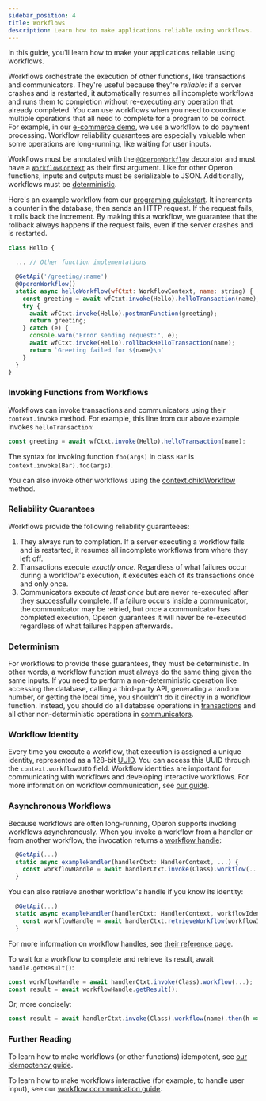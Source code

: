 ```yaml
---
sidebar_position: 4
title: Workflows
description: Learn how to make applications reliable using workflows.
---
```


In this guide, you'll learn how to make your applications reliable using workflows.

Workflows orchestrate the execution of other functions, like transactions and communicators.
They're useful because they're _reliable_: if a server crashes and is restarted, it automatically resumes all incomplete workflows and runs them to completion without re-executing any operation that already completed.
You can use workflows when you need to coordinate multiple operations that all need to complete for a program to be correct.
For example, in our [e-commerce demo](https://github.com/dbos-inc/operon-demo-apps/tree/main/e-commerce), we use a workflow to do payment processing.
Workflow reliability guarantees are especially valuable when some operations are long-running, like waiting for user inputs.

Workflows must be annotated with the [`@OperonWorkflow`](../api-reference/decorators#operonworkflow) decorator and must have a [`WorkflowContext`](../api-reference/contexts#workflowcontext) as their first argument.
Like for other Operon functions, inputs and outputs must be serializable to JSON.
Additionally, workflows must be [deterministic](#determinism).

Here's an example workflow from our [programing quickstart](../getting-started/quickstart-programming-2).
It increments a counter in the database, then sends an HTTP request.
If the request fails, it rolls back the increment.
By making this a workflow, we guarantee that the rollback always happens if the request fails, even if the server crashes and is restarted.

```javascript
class Hello {

  ... // Other function implementations

  @GetApi('/greeting/:name')
  @OperonWorkflow()
  static async helloWorkflow(wfCtxt: WorkflowContext, name: string) {
    const greeting = await wfCtxt.invoke(Hello).helloTransaction(name);
    try {
      await wfCtxt.invoke(Hello).postmanFunction(greeting);
      return greeting;
    } catch (e) {
      console.warn("Error sending request:", e);
      await wfCtxt.invoke(Hello).rollbackHelloTransaction(name);
      return `Greeting failed for ${name}\n`
    }
  }
}
```

### Invoking Functions from Workflows

Workflows can invoke transactions and communicators using their `context.invoke` method.
For example, this line from our above example invokes `helloTransaction`:

```javascript
const greeting = await wfCtxt.invoke(Hello).helloTransaction(name);
```

The syntax for invoking function `foo(args)` in class `Bar` is `context.invoke(Bar).foo(args)`.

You can also invoke other workflows using the [context.childWorkflow](../api-reference/contexts#workflowctxtchildworkflowwf-args) method.

### Reliability Guarantees

Workflows provide the following reliability guaranteees:

1.  They always run to completion.  If a server executing a workflow fails and is restarted, it resumes all incomplete workflows from where they left off.
2.  Transactions execute _exactly once_.  Regardless of what failures occur during a workflow's execution, it executes each of its transactions once and only once.
3.  Communicators execute _at least once_ but are never re-executed after they successfully complete.  If a failure occurs inside a communicator, the communicator may be retried, but once a communicator has completed execution, Operon guarantees it will never be re-executed regardless of what failures happen afterwards.

### Determinism

For workflows to provide these guarantees, they must be deterministic.
In other words, a workflow function must always do the same thing given the same inputs.
If you need to perform a non-deterministic operation like accessing the database, calling a third-party API, generating a random number, or getting the local time, you shouldn't do it directly in a workflow function.
Instead, you should do all database operations in [transactions](./transaction-tutorial) and all other non-deterministic operations in [communicators](./communicator-tutorial).

### Workflow Identity

Every time you execute a workflow, that execution is assigned a unique identity, represented as a 128-bit [UUID](https://en.wikipedia.org/wiki/Universally_unique_identifier).
You can access this UUID through the `context.workflowUUID` field.
Workflow identities are important for communicating with workflows and developing interactive workflows.
For more information on workflow communication, see [our guide](./workflow-communication-tutorial.md).

### Asynchronous Workflows

Because workflows are often long-running, Operon supports invoking workflows asynchronously.
When you invoke a workflow from a handler or from another workflow, the invocation returns a [workflow handle](../api-reference/workflow-handles):

```javascript
  @GetApi(...)
  static async exampleHandler(handlerCtxt: HandlerContext, ...) {
    const workflowHandle = await handlerCtxt.invoke(Class).workflow(...);
  }
```

You can also retrieve another workflow's handle if you know its identity:

```javascript
  @GetApi(...)
  static async exampleHandler(handlerCtxt: HandlerContext, workflowIdentity: string, ...) {
    const workflowHandle = await handlerCtxt.retrieveWorkflow(workflowIdentity);
  }
```

For more information on workflow handles, see [their reference page](../api-reference/workflow-handles).

To wait for a workflow to complete and retrieve its result, await `handle.getResult()`:

```javascript
const workflowHandle = await handlerCtxt.invoke(Class).workflow(...);
const result = await workflowHandle.getResult();
```

Or, more concisely:

```javascript
const result = await handlerCtxt.invoke(Class).workflow(name).then(h => h.getResult());
```

### Further Reading

To learn how to make workflows (or other functions) idempotent, see [our idempotency guide](./idempotency-tutorial).

To learn how to make workflows interactive (for example, to handle user input), see our [workflow communication guide](./workflow-communication-tutorial).
